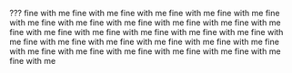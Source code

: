 ???
fine with me
fine with me
fine with me
fine with me
fine with me
fine with me
fine with me
fine with me
fine with me
fine with me
fine with me
fine with me
fine with me
fine with me
fine with me
fine with me
fine with me
fine with me
fine with me
fine with me
fine with me
fine with me
fine with me
fine with me
fine with me
fine with me
fine with me
fine with me
fine with me
